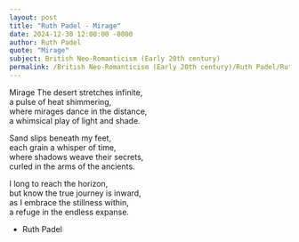 ```yaml
---
layout: post
title: "Ruth Padel - Mirage"
date: 2024-12-30 12:00:00 -0000
author: Ruth Padel
quote: "Mirage"
subject: British Neo-Romanticism (Early 20th century)
permalink: /British Neo-Romanticism (Early 20th century)/Ruth Padel/Ruth Padel - Mirage
---
```


Mirage
The desert stretches infinite,  
a pulse of heat shimmering,  
where mirages dance in the distance,  
a whimsical play of light and shade.

Sand slips beneath my feet,  
each grain a whisper of time,  
where shadows weave their secrets,  
curled in the arms of the ancients.

I long to reach the horizon,  
but know the true journey is inward,  
as I embrace the stillness within,  
a refuge in the endless expanse.

- Ruth Padel
